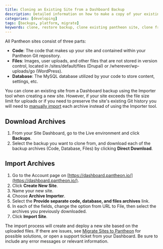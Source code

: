 ```yaml
---
title: Cloning an Existing Site from a Dashboard Backup
description: Detailed information on how to make a copy of your existing Drupal or WordPress site code, files, and database.
categories: [developing]
tags: [backups, platform, migrate]
keywords: clone, restore backup, clone existing pantheon site, clone from pantheon backup, clone pantheon site, copy pantheon site
---
```

All Pantheon sites consist of three parts:

* **Code**: The code that makes up your site and contained within your Pantheon Git repository.
* **Files**: Images, user uploads, and other files that are not stored in version control, located in /sites/default/files (Drupal) or /wherever/wp-uploads/go (WordPress).
* **Database**: The MySQL database utilized by your code to store content, settings, etc.

You can clone an existing site from a Dashboard backup using the Importer tool when creating a new site. However, if your site exceeds the file size limit for uploads or if you need to preserve the site's existing Git history you will need to [manually import](/docs/manual-import) each archive instead of using the Importer tool.

## Download Archives

1. From your Site Dashboard, go to the Live environment and click **Backups**.
2. Select the backup you want to clone from, and download each of the backup archives (Code, Database, Files) by clicking **Direct Download**.

## Import Archives
1. Go to the Account page on [https://dashboard.pantheon.io/](https://dashboard.pantheon.io/).
2. Click **Create New Site**.
3. Name your new site.
4. Choose **Archive Importer**.
5. Select the **Provide separate code, database, and files archives** link.
6. In each of the fields, change the option from URL to File, then select the archives you previously downloaded.
7. Click **Import Site**.

The import process will create and deploy a new site based on the uploaded files. If there are issues, see [Migrate Sites to Pantheon](/docs/migrate) for possible solutions, or open a support ticket from your Dashboard. Be sure to include any error messages or relevant information.
